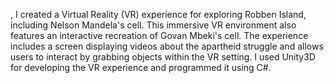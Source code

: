 , I created a Virtual Reality (VR) experience for exploring Robben Island, including Nelson Mandela's cell. This immersive VR environment also features an interactive recreation of Govan Mbeki's cell. The experience includes a screen displaying videos about the apartheid struggle and allows users to interact by grabbing objects within the VR setting. I used Unity3D for developing the VR experience and programmed it using C#.
